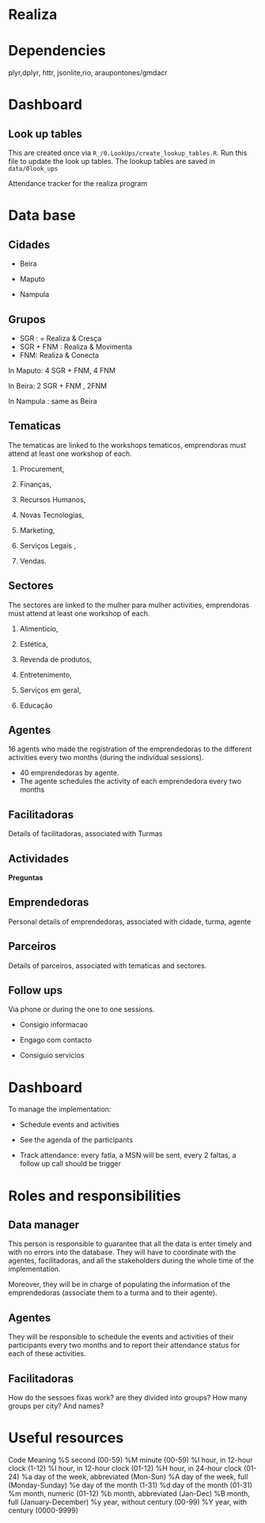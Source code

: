 # Realiza

# Dependencies
plyr,dplyr, httr, jsonlite,rio, araupontones/gmdacr

# Dashboard

## Look up tables

This are created once via `R_/0.LookUps/create_lookup_tables.R`. Run this file to update the look up tables. The lookup tables are saved in `data/0look_ups`





Attendance tracker for the realiza program

# Data base

## Cidades

-   Beira

-   Maputo

-   Nampula

## Grupos

-   SGR : = Realiza & Cresça
-   SGR + FNM : Realiza & Movimenta
-   FNM: Realiza & Conecta

In Maputo: 4 SGR + FNM, 4 FNM

In Beira: 2 SGR + FNM , 2FNM

In Nampula : same as Beira

## Tematicas

The tematicas are linked to the workshops tematicos, emprendoras must
attend at least one workshop of each.

1.  Procurement,

2.  Finanças,

3.  Recursos Humanos,

4.  Novas Tecnologias,

5.  Marketing,

6.  Serviços Legais ,

7.  Vendas.

## Sectores

The sectores are linked to the mulher para mulher activities,
emprendoras must attend at least one workshop of each.

1.  Alimentício,

2.  Estética,

3.  Revenda de produtos,

4.  Entretenimento,

5.  Serviços em geral,

6.  Educação

## Agentes

16 agents who made the registration of the emprendedoras to the
different activities every two months (during the individual sessions).

-   40 emprendedoras by agente.
-   The agente schedules the activity of each emprendedora every two
    months

## Facilitadoras

Details of facilitadoras, associated with Turmas

## Actividades

**Preguntas**

## Emprendedoras

Personal details of emprendedoras, associated with cidade, turma, agente

## Parceiros

Details of parceiros, associated with tematicas and sectores.

## Follow ups

Via phone or during the one to one sessions.

-   Consigio informacao

-   Engago com contacto

-   Consiguio servicios

# Dashboard

To manage the implementation:

-   Schedule events and activities

-   See the agenda of the participants

-   Track attendance: every fatla, a MSN will be sent, every 2 faltas, a
    follow up call should be trigger

# Roles and responsibilities

## Data manager

This person is responsible to guarantee that all the data is enter
timely and with no errors into the database. They will have to
coordinate with the agentes, facilitadoras, and all the stakeholders
during the whole time of the implementation.

Moreover, they will be in charge of populating the information of the
emprendedoras (associate them to a turma and to their agente).

## Agentes

They will be responsible to schedule the events and activities of their
participants every two months and to report their attendance status for
each of these activities.

## Facilitadoras

How do the sessoes fixas work? are they divided into groups? How many
groups per city? And names?

# Useful resources

Code Meaning %S second (00-59) %M minute (00-59) %l hour, in 12-hour
clock (1-12) %I hour, in 12-hour clock (01-12) %H hour, in 24-hour clock
(01-24) %a day of the week, abbreviated (Mon-Sun) %A day of the week,
full (Monday-Sunday) %e day of the month (1-31) %d day of the month
(01-31) %m month, numeric (01-12) %b month, abbreviated (Jan-Dec) %B
month, full (January-December) %y year, without century (00-99) %Y year,
with century (0000-9999)
